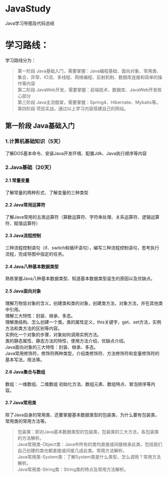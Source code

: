 # JavaStudy
Java学习导图及代码总结

# 学习路线：
学习路线分为：
> 第一阶段 Java基础入门，需要掌握：Java编程基础、面向对象、常用类、集合、异常、IO流、多线程、网络编程、反射机制、数据库连接和简单的操作等内容</br>
> 第二阶段 JavaWeb开发，需要掌握：前端技术、数据库、JavaWeb开发核心部分</br>
> 第三阶段 Java主流框架，需要掌握：Spring4、Hibernate、Mybatis等。</br>
> 第四阶段 项目实战，通过以上学习内容搭建自己的网站。</br>

## 第一阶段 Java基础入门

### 1.计算机基础知识（5天）
了解DOS基本命令、安装Java开发环境、配置Jdk、Java执行顺序等内容

### 2.Java基础（20天）

#### 2.1 常量变量
了解常量的两种形式、了解变量的三种类型

#### 2.2 Java常用运算符
了解Java常用的五类运算符（算数运算符、字符串处理、关系运算符、逻辑运算符、赋值运算符）

#### 2.3 Java流程控制
三种流程控制语句（if、switch和循环语句），编写三种流程控制语句，思考执行流程，完成导图中指定的任务。

#### 2.4 Java八种基本数据类型
熟练掌握Java八种基本数据类型、知道基本数据类型诞生的原因以及优缺点。

#### 2.5 Java面向对象
理解万物皆对象的含义，创建类和类的对象，创建类方法，对象方法，并在其他类中引用。</br>
理解三大特性：封装、继承、多态。</br>
理解类结构、怎么创建一个类。类的属性定义，this关键字，get、set方法，实例方法和类方法的区别等内容。</br>
实例化一个对象的步骤，对象如何调用实例方法。</br>
类的静态属性、静态方法的特性，使用方法介绍，优缺点介绍。</br>
Java面向对象的三大特性：封装、继承、多态。</br>
Java常用修饰符，修饰符两种类型，介绍类修饰符、方法修饰符和变量修饰符的基本写法，用法等。

#### 2.6 Java集合与数组
数组：一维数组、二维数组 初始化方法、数组元素、数组特点、冒泡排序等内容。</br>

#### 2.7 Java常用类
除了Java自身的常用类、还要掌握基本数据类型的包装类，为什么要有包装类，常用类的常用方法等。
> 包装类：即对Java基本数据类型的包装类，包装类的三大方法，各包装类的方法解析。</br>
> Java常用类-Object类：Java中所有的类均直接或间接继承此类，包括我们自己创建的类也都直接或间接几成此类。常用方法解析。</br>
> Java常用类-System类：了解System类是什么类型，怎么调用？常用方法解析。</br>
> Java常用类-String类：String类的特点及常用方法解析。</br>

